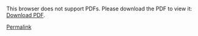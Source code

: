 
<object data="https://github.com/RajendraJadi/rajendrajadi.github.io/blob/master/Rajendra_Jadi.pdf" width="700px" height="700px">
    <embed src="https://github.com/RajendraJadi/rajendrajadi.github.io/blob/master/Rajendra_Jadi.pdf">
        <p>This browser does not support PDFs. Please download the PDF to view it: <a href="https://github.com/RajendraJadi/rajendrajadi.github.io/blob/master/Rajendra_Jadi.pdf">Download PDF</a>.</p>
    </embed>
</object>
<a class="d-none js-permalink-shortcut" data-hotkey="y" href="/RajendraJadi/rajendrajadi.github.io/blob/3cedeec49abec618182159c17a61d0f17d1bc559/Rajendra_Jadi.pdf">Permalink</a>

